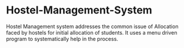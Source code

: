 # Hostel-Management-System
Hostel Management system addresses the common issue of Allocation faced by hostels for initial allocation of students. It uses a menu driven program to systematically help in the process.
